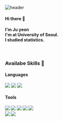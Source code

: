 ![header](https://capsule-render.vercel.app/api?type=rounded&color=gradient&customColorList=3,15,18&height=150&section=header&text=welcome%20🙌%20&fontSize=80&desc=Ju%20yeon's%20github&descSize=20&descAlign=67&descAlignY=83)


#### Hi there 👋 
#### I'm Ju yeon <br>  I'm at University of Seoul. <br> I studied statistics.
 

<br>

<h3> Availabe Skills 💪  </h3>
<h4> Languages </h4>
<p align=“center”>
<img src="https://img.shields.io/badge/Python-3776AB?style=flat&logo=Python&logoColor=white"/></a>
<img src="https://img.shields.io/badge/R-276DC3?style=flat&logo=R&logoColor=white"/></a>
<img src="https://img.shields.io/badge/MySQL-4479A1?style=flat&logo=MySQL&logoColor=white"/></a>


<h4> Tools <h4>
<img src="https://img.shields.io/badge/Jupyter-F37626?style=flat&logo=Jupyter&logoColor=white"/></a>
<img src="https://img.shields.io/badge/Google Colab-F9AB00?style=flat&logo=Google Colab&logoColor=white"/></a>
<img src="https://img.shields.io/badge/Spyder IDE-FF0000?style=flat&logo=Spyder IDE&logoColor=white"/></a>
<img src="https://img.shields.io/badge/RStudio-75AADB?style=flat&logo=RStudio&logoColor=white"/></a>
<img src="https://img.shields.io/badge/Tableau-E97627?style=flat&logo=Tableau&logoColor=white"/></a>
<br>
<img src="https://img.shields.io/badge/GitHub-181717?style=flat&logo=GitHub&logoColor=white"/></a>
<img src="https://img.shields.io/badge/Notion-000000?style=flat&logo=Notion&logoColor=white"/></a>

<!--
https://simpleicons.org/?q=notion

**juyeonyoon/juyeonyoon** is a ✨ _special_ ✨ repository because its `README.md` (this file) appears on your GitHub profile.

Here are some ideas to get you started:

- 🔭 I’m currently working on ...
- 🌱 I’m currently learning ...
- 👯 I’m looking to collaborate on ...
- 🤔 I’m looking for help with ...
- 💬 Ask me about ...
- 📫 How to reach me: ...
- 😄 Pronouns: ...
- ⚡ Fun fact: ...
-->

